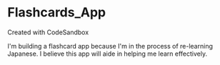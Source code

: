 # Flashcards_App
Created with CodeSandbox

I'm building a flashcard app because I'm in the process of re-learning Japanese. I believe this app will aide in helping me learn effectively.
